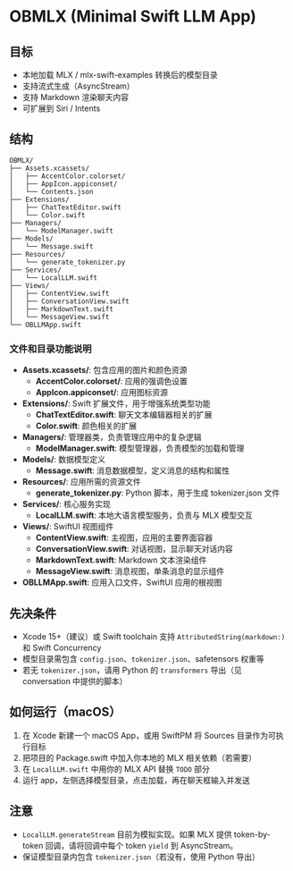 # OBMLX (Minimal Swift LLM App)

## 目标
- 本地加载 MLX / mlx-swift-examples 转换后的模型目录
- 支持流式生成（AsyncStream）
- 支持 Markdown 渲染聊天内容
- 可扩展到 Siri / Intents

## 结构
```
OBMLX/
├── Assets.xcassets/
│   ├── AccentColor.colorset/
│   ├── AppIcon.appiconset/
│   └── Contents.json
├── Extensions/
│   ├── ChatTextEditor.swift
│   └── Color.swift
├── Managers/
│   └── ModelManager.swift
├── Models/
│   └── Message.swift
├── Resources/
│   └── generate_tokenizer.py
├── Services/
│   └── LocalLLM.swift
├── Views/
│   ├── ContentView.swift
│   ├── ConversationView.swift
│   ├── MarkdownText.swift
│   └── MessageView.swift
└── OBLLMApp.swift
```

### 文件和目录功能说明

- **Assets.xcassets/**: 包含应用的图片和颜色资源
  - **AccentColor.colorset/**: 应用的强调色设置
  - **AppIcon.appiconset/**: 应用图标资源
- **Extensions/**: Swift 扩展文件，用于增强系统类型功能
  - **ChatTextEditor.swift**: 聊天文本编辑器相关的扩展
  - **Color.swift**: 颜色相关的扩展
- **Managers/**: 管理器类，负责管理应用中的复杂逻辑
  - **ModelManager.swift**: 模型管理器，负责模型的加载和管理
- **Models/**: 数据模型定义
  - **Message.swift**: 消息数据模型，定义消息的结构和属性
- **Resources/**: 应用所需的资源文件
  - **generate_tokenizer.py**: Python 脚本，用于生成 tokenizer.json 文件
- **Services/**: 核心服务实现
  - **LocalLLM.swift**: 本地大语言模型服务，负责与 MLX 模型交互
- **Views/**: SwiftUI 视图组件
  - **ContentView.swift**: 主视图，应用的主要界面容器
  - **ConversationView.swift**: 对话视图，显示聊天对话内容
  - **MarkdownText.swift**: Markdown 文本渲染组件
  - **MessageView.swift**: 消息视图，单条消息的显示组件
- **OBLLMApp.swift**: 应用入口文件，SwiftUI 应用的根视图

## 先决条件
- Xcode 15+（建议）或 Swift toolchain 支持 `AttributedString(markdown:)` 和 Swift Concurrency
- 模型目录需包含 `config.json`、`tokenizer.json`、safetensors 权重等
- 若无 `tokenizer.json`，请用 Python 的 `transformers` 导出（见 conversation 中提供的脚本）

## 如何运行（macOS）
1. 在 Xcode 新建一个 macOS App，或用 SwiftPM 将 Sources 目录作为可执行目标
2. 把项目的 Package.swift 中加入你本地的 MLX 相关依赖（若需要）
3. 在 `LocalLLM.swift` 中用你的 MLX API 替换 `TODO` 部分
4. 运行 app，左侧选择模型目录，点击加载，再在聊天框输入并发送

## 注意
- `LocalLLM.generateStream` 目前为模拟实现。如果 MLX 提供 token-by-token 回调，请将回调中每个 token `yield` 到 AsyncStream。
- 保证模型目录内包含 `tokenizer.json`（若没有，使用 Python 导出）
